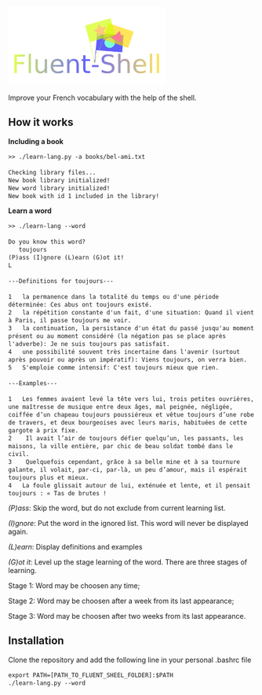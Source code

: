 <img src="logo.png" width="320px" />

Improve your French vocabulary with the help of the shell. 

## How it works

**Including a book**

```
>> ./learn-lang.py -a books/bel-ami.txt

Checking library files...
New book library initialized!
New word library initialized!
New book with id 1 included in the library!

```

**Learn a word**
```
>> ./learn-lang --word

Do you know this word?
   toujours
(P)ass (I)gnore (L)earn (G)ot it!
L

---Definitions for toujours---

1	la permanence dans la totalité du temps ou d'une période déterminée: Ces abus ont toujours existé.
2	la répétition constante d'un fait, d'une situation: Quand il vient à Paris, il passe toujours me voir.
3	la continuation, la persistance d'un état du passé jusqu'au moment présent ou au moment considéré (la négation pas se place après l'adverbe): Je ne suis toujours pas satisfait.
4	une possibilité souvent très incertaine dans l'avenir (surtout après pouvoir ou après un impératif): Viens toujours, on verra bien.
5	S'emploie comme intensif: C'est toujours mieux que rien.

---Examples---

1	Les femmes avaient levé la tête vers lui, trois petites ouvrières, une maîtresse de musique entre deux âges, mal peignée, négligée, coiffée d’un chapeau toujours poussiéreux et vêtue toujours d’une robe de travers, et deux bourgeoises avec leurs maris, habituées de cette gargote à prix fixe.
2	 Il avait l’air de toujours défier quelqu’un, les passants, les maisons, la ville entière, par chic de beau soldat tombé dans le civil.
3	 Quelquefois cependant, grâce à sa belle mine et à sa tournure galante, il volait, par-ci, par-là, un peu d’amour, mais il espérait toujours plus et mieux.
4	La foule glissait autour de lui, exténuée et lente, et il pensait toujours : « Tas de brutes !
```

*(P)ass*: Skip the word, but do not exclude from current learning list.

*(I)gnore*: Put the word in the ignored list. This word will never be displayed again.

*(L)earn*: Display definitions and examples

*(G)ot it*: Level up the stage learning of the word. There are three stages of learning.

Stage 1: Word may be choosen any time;

Stage 2: Word may be choosen after a week from its last appearance;

Stage 3: Word may be choosen after two weeks from its last appearance.

## Installation

Clone the repository and add the following line in your personal .bashrc file

```
export PATH=[PATH_TO_FLUENT_SHEEL_FOLDER]:$PATH
./learn-lang.py --word
```

